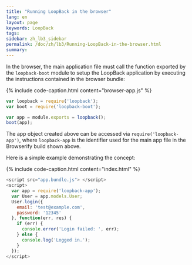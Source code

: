 ```yaml
---
title: "Running LoopBack in the browser"
lang: en
layout: page
keywords: LoopBack
tags:
sidebar: zh_lb3_sidebar
permalink: /doc/zh/lb3/Running-LoopBack-in-the-browser.html
summary:
---
```


In the browser, the main application file must call the function exported by the `loopback-boot` module to setup the LoopBack application by executing the instructions contained in the browser bundle:

{% include code-caption.html content="browser-app.js" %}
```javascript
var loopback = require('loopback');
var boot = require('loopback-boot');

var app = module.exports = loopback();
boot(app);
```

The app object created above can be accessed via `require('loopback-app')`, where `loopback-app` is the identifier used for the main app file in the Browserify build shown above.

Here is a simple example demonstrating the concept:

{% include code-caption.html content="index.html" %}
```javascript
<script src="app.bundle.js"> </script> 
<script> 
  var app = require('loopback-app'); 
  var User = app.models.User;
  User.login({
    email: 'test@example.com',
    password: '12345'
  }, function(err, res) {
    if (err) {
      console.error('Login failed: ', err);
    } else {
      console.log('Logged in.');
    }
  });
</script>
```